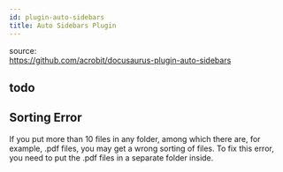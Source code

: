```yaml
---
id: plugin-auto-sidebars
title: Auto Sidebars Plugin
---
```


source:  
<https://github.com/acrobit/docusaurus-plugin-auto-sidebars>

## todo

## Sorting Error

If you put more than 10 files in any folder, among which there are, for example, .pdf files, you may get a wrong sorting of files. To fix this error, you need to put the .pdf files in a separate folder inside.
